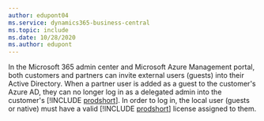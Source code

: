 ```yaml
---
author: edupont04
ms.service: dynamics365-business-central
ms.topic: include
ms.date: 10/28/2020
ms.author: edupont
---
```

In the Microsoft 365 admin center and Microsoft Azure Management portal, both customers and partners can invite external users (guests) into their Active Directory. When a partner user is added as a guest to the customer's Azure AD, they can no longer log in as a delegated admin into the customer's [!INCLUDE [prodshort](prodshort.md)]. In order to log in, the local user (guests or native) must have a valid [!INCLUDE [prodshort](prodshort.md)] license assigned to them.  
